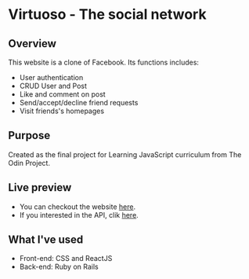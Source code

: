 # Virtuoso - The social network

## Overview
This website is a clone of Facebook. Its functions includes:
- User authentication 
- CRUD User and Post
- Like and comment on post 
- Send/accept/decline friend requests
- Visit friends's homepages

## Purpose
Created as the final project for Learning JavaScript curriculum from The Odin Project.

## Live preview
- You can checkout the website [here](https://vinhbt241.github.io/js-social-network/login).
- If you interested in the API, clik [here](https://github.com/vinhbt241/js-social-network-api).

## What I've used 
- Front-end: CSS and ReactJS 
- Back-end: Ruby on Rails
